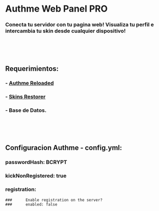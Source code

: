 # Authme Web Panel PRO
### Conecta tu servidor con tu pagina web! Visualiza tu perfil e intercambia tu skin desde cualquier dispositivo!

<br>
<br>
<br>

## Requerimientos:
### - <a href="https://www.spigotmc.org/resources/authmereloaded.6269/">Authme Reloaded</a>
### - <a href="https://www.spigotmc.org/resources/skinsrestorer.2124/">Skins Restorer</a>
### - Base de Datos.

<br>
<br>
<br>

## Configuracion Authme - config.yml:
### passwordHash: BCRYPT
### kickNonRegistered: true
### registration:
    ###      Enable registration on the server?
    ###      enabled: false
